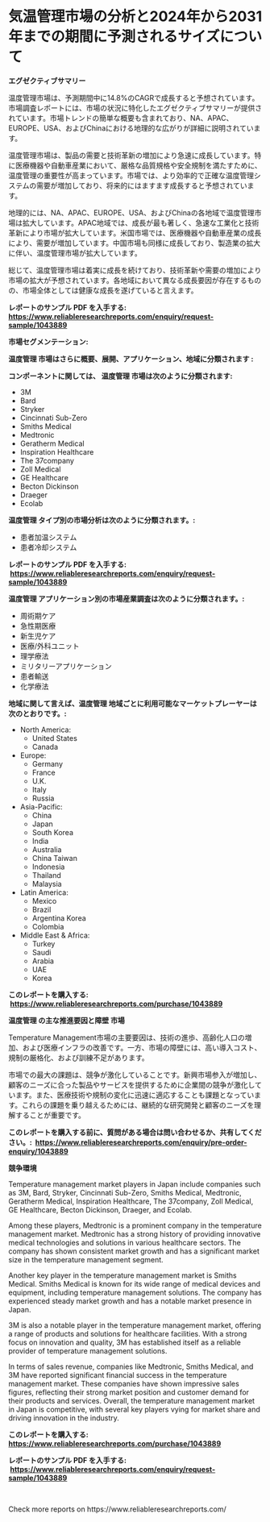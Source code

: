 <p><h1>気温管理市場の分析と2024年から2031年までの期間に予測されるサイズについて</h1></p><p><strong>エグゼクティブサマリー</strong></p>
<p><p>温度管理市場は、予測期間中に14.8%のCAGRで成長すると予想されています。市場調査レポートには、市場の状況に特化したエグゼクティブサマリーが提供されています。市場トレンドの簡単な概要も含まれており、NA、APAC、EUROPE、USA、およびChinaにおける地理的な広がりが詳細に説明されています。</p><p>温度管理市場は、製品の需要と技術革新の増加により急速に成長しています。特に医療機器や自動車産業において、厳格な品質規格や安全規制を満たすために、温度管理の重要性が高まっています。市場では、より効率的で正確な温度管理システムの需要が増加しており、将来的にはますます成長すると予想されています。</p><p>地理的には、NA、APAC、EUROPE、USA、およびChinaの各地域で温度管理市場は拡大しています。APAC地域では、成長が最も著しく、急速な工業化と技術革新により市場が拡大しています。米国市場では、医療機器や自動車産業の成長により、需要が増加しています。中国市場も同様に成長しており、製造業の拡大に伴い、温度管理市場が拡大しています。</p><p>総じて、温度管理市場は着実に成長を続けており、技術革新や需要の増加により市場の拡大が予想されています。各地域において異なる成長要因が存在するものの、市場全体としては健康な成長を遂げていると言えます。</p></p>
<p><strong>レポートのサンプル PDF を入手する: <a href="https://www.reliableresearchreports.com/enquiry/request-sample/1043889">https://www.reliableresearchreports.com/enquiry/request-sample/1043889</a></strong></p>
<p><strong>市場セグメンテーション:</strong></p>
<p><strong> 温度管理 市場はさらに概要、展開、アプリケーション、地域に分類されます :</strong></p>
<p><strong>コンポーネントに関しては、 温度管理 市場は次のように分類されます: &nbsp;</strong></p>
<p><ul><li>3M</li><li>Bard</li><li>Stryker</li><li>Cincinnati Sub-Zero</li><li>Smiths Medical</li><li>Medtronic</li><li>Geratherm Medical</li><li>Inspiration Healthcare</li><li>The 37company</li><li>Zoll Medical</li><li>GE Healthcare</li><li>Becton Dickinson</li><li>Draeger</li><li>Ecolab</li></ul></p>
<p><strong> 温度管理 タイプ別の市場分析は次のように分類されます。:</strong></p>
<p><ul><li>患者加温システム</li><li>患者冷却システム</li></ul></p>
<p><strong>レポートのサンプル PDF を入手する: &nbsp;<a href="https://www.reliableresearchreports.com/enquiry/request-sample/1043889">https://www.reliableresearchreports.com/enquiry/request-sample/1043889</a></strong></p>
<p><strong> 温度管理 アプリケーション別の市場産業調査は次のように分類されます。:</strong></p>
<p><ul><li>周術期ケア</li><li>急性期医療</li><li>新生児ケア</li><li>医療/外科ユニット</li><li>理学療法</li><li>ミリタリーアプリケーション</li><li>患者輸送</li><li>化学療法</li></ul></p>
<p><strong>地域に関して言えば、温度管理 地域ごとに利用可能なマーケットプレーヤーは次のとおりです。:</strong></p>
<p><ul>
    <li>
        North America:
        <ul>
            <li>United States</li>
            <li>Canada</li>
        </ul>
    </li>
    <li>
        Europe:
        <ul>
            <li>Germany</li>
            <li>France</li>
            <li>U.K.</li>
            <li>Italy</li>
            <li>Russia</li>
        </ul>
    </li>
    <li>
        Asia-Pacific:
        <ul>
            <li>China</li>
            <li>Japan</li>
            <li>South Korea</li>
            <li>India</li>
            <li>Australia</li>
            <li>China Taiwan</li>
            <li>Indonesia</li>
            <li>Thailand</li>
            <li>Malaysia</li>
        </ul>
    </li>
    <li>
        Latin America:
        <ul>
            <li>Mexico</li>
            <li>Brazil</li>
            <li>Argentina Korea</li>
            <li>Colombia</li>
        </ul>
    </li>
    <li>
        Middle East & Africa:
        <ul>
            <li>Turkey</li>
            <li>Saudi</li>
            <li>Arabia</li>
            <li>UAE</li>
            <li>Korea</li>
        </ul>
    </li>
    </ul></p>
<p><strong>このレポートを購入する: &nbsp;<a href="https://www.reliableresearchreports.com/purchase/1043889">https://www.reliableresearchreports.com/purchase/1043889</a></strong></p>
<p><strong>温度管理 の主な推進要因と障壁 市場</strong></p>
<p><p>Temperature Management市場の主要要因は、技術の進歩、高齢化人口の増加、および医療インフラの改善です。一方、市場の障壁には、高い導入コスト、規制の厳格化、および訓練不足があります。</p><p>市場での最大の課題は、競争が激化していることです。新興市場参入が増加し、顧客のニーズに合った製品やサービスを提供するために企業間の競争が激化しています。また、医療技術や規制の変化に迅速に適応することも課題となっています。これらの課題を乗り越えるためには、継続的な研究開発と顧客のニーズを理解することが重要です。</p></p>
<p><strong>このレポートを購入する前に、質問がある場合は問い合わせるか、共有してください。:&nbsp; <a href="https://www.reliableresearchreports.com/enquiry/pre-order-enquiry/1043889">https://www.reliableresearchreports.com/enquiry/pre-order-enquiry/1043889</a></strong></p>
<p><strong>競争環境</strong></p>
<p><p>Temperature management market players in Japan include companies such as 3M, Bard, Stryker, Cincinnati Sub-Zero, Smiths Medical, Medtronic, Geratherm Medical, Inspiration Healthcare, The 37company, Zoll Medical, GE Healthcare, Becton Dickinson, Draeger, and Ecolab.</p><p>Among these players, Medtronic is a prominent company in the temperature management market. Medtronic has a strong history of providing innovative medical technologies and solutions in various healthcare sectors. The company has shown consistent market growth and has a significant market size in the temperature management segment.</p><p>Another key player in the temperature management market is Smiths Medical. Smiths Medical is known for its wide range of medical devices and equipment, including temperature management solutions. The company has experienced steady market growth and has a notable market presence in Japan.</p><p>3M is also a notable player in the temperature management market, offering a range of products and solutions for healthcare facilities. With a strong focus on innovation and quality, 3M has established itself as a reliable provider of temperature management solutions.</p><p>In terms of sales revenue, companies like Medtronic, Smiths Medical, and 3M have reported significant financial success in the temperature management market. These companies have shown impressive sales figures, reflecting their strong market position and customer demand for their products and services. Overall, the temperature management market in Japan is competitive, with several key players vying for market share and driving innovation in the industry.</p></p>
<p><strong>このレポートを購入する: &nbsp; <a href="https://www.reliableresearchreports.com/purchase/1043889">https://www.reliableresearchreports.com/purchase/1043889</a></strong></p>
<p><strong>レポートのサンプル PDF を入手する: &nbsp;<a href="https://www.reliableresearchreports.com/enquiry/request-sample/1043889">https://www.reliableresearchreports.com/enquiry/request-sample/1043889</a></strong><strong></strong></p>
<p>&nbsp;</p>
<p>Check more reports on https://www.reliableresearchreports.com/</p>